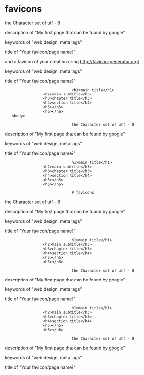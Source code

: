 # favicons
the Character set of utf - 8

description of "My first page that can be found by google"

keywords of "web design, meta tags"

title of "Your favicon/page name?"

and a favicon of your creation using http://favicon-generator.org/  

<!doctype>
  <head>
      <meta charset="utf-8>
      <title>Text Elements<title>
  <head>
                     
 <body>
                     <h1>main title</h1>
                     <h2>main subtitle</h3>
                     <h3>chapter title</h3>
                     <h4>section title</h4>
                     <h5></h5>
                     <h6></h6>
       <body> 
   </html>     

                     the Character set of utf - 8

description of "My first page that can be found by google"

keywords of "web design, meta tags"

title of "Your favicon/page name?"
                                  
                                  <h1>main title</h1>
                     <h2>main subtitle</h3>
                     <h3>chapter title</h3>
                     <h4>section title</h4>
                     <h5></h5>
                     <h6></h6>
       <body> 
   </html>     
                                  
                                  the Character set of utf - 8

description of "My first page that can be found by google"

keywords of "web design, meta tags"

title of "Your favicon/page name?"
                                  
                                  h1>main title</h1>
                     <h2>main subtitle</h3>
                     <h3>chapter title</h3>
                     <h4>section title</h4>
                     <h5></h5>
                     <h6></h6>
                                  
                                  # favicons
the Character set of utf - 8

description of "My first page that can be found by google"

keywords of "web design, meta tags"

title of "Your favicon/page name?"
                                  
                                  h1>main title</h1>
                     <h2>main subtitle</h3>
                     <h3>chapter title</h3>
                     <h4>section title</h4>
                     <h5></h5>
                     <h6></h6>
                                  
                                  the Character set of utf - 8

description of "My first page that can be found by google"

keywords of "web design, meta tags"

title of "Your favicon/page name?"
                                  
                                  h1>main title</h1>
                     <h2>main subtitle</h3>
                     <h3>chapter title</h3>
                     <h4>section title</h4>
                     <h5></h5>
                     <h6></h6>

                                  the Character set of utf - 8

description of "My first page that can be found by google"

keywords of "web design, meta tags"

title of "Your favicon/page name?"
